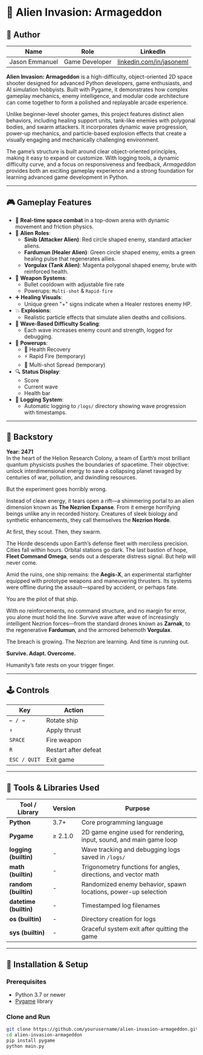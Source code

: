 # 👾 Alien Invasion: Armageddon

## 👤 Author

| Name            | Role              | LinkedIn                                      |
|-----------------|-------------------|-----------------------------------------------|
| Jason Emmanuel  | Game Developer    | [linkedin.com/in/jasoneml](https://www.linkedin.com/in/jasoneml/) |

**Alien Invasion: Armageddon** is a high-difficulty, object-oriented 2D space shooter designed for advanced Python developers, game enthusiasts, and AI simulation hobbyists. Built with Pygame, it demonstrates how complex gameplay mechanics, enemy intelligence, and modular code architecture can come together to form a polished and replayable arcade experience.

Unlike beginner-level shooter games, this project features distinct alien behaviors, including healing support units, tank-like enemies with polygonal bodies, and swarm attackers. It incorporates dynamic wave progression, power-up mechanics, and particle-based explosion effects that create a visually engaging and mechanically challenging environment.

The game’s structure is built around clear object-oriented principles, making it easy to expand or customize. With logging tools, a dynamic difficulty curve, and a focus on responsiveness and feedback, *Armageddon* provides both an exciting gameplay experience and a strong foundation for learning advanced game development in Python.

---

## 🎮 Gameplay Features

- 🚀 **Real-time space combat** in a top-down arena with dynamic movement and friction physics.
- 🧪 **Alien Roles**:
  - **Sinib (Attacker Alien)**: Red circle shaped enemy, standard attacker aliens.
  - **Fardumun (Healer Alien)**: Green circle shaped enemy, emits a green healing pulse that regenerates allies.
  - **Vorgulax (Tank Alien)**: Magenta polygonal shaped enemy, brute with reinforced health.
- 🔫 **Weapon Systems**:
  - Bullet cooldown with adjustable fire rate
  - Powerups: `Multi-shot` & `Rapid-fire`
- ➕ **Healing Visuals**:
  - Unique green "+" signs indicate when a Healer restores enemy HP.
- 💥 **Explosions**:
  - Realistic particle effects that simulate alien deaths and collisions.
- 🎯 **Wave-Based Difficulty Scaling**:
  - Each wave increases enemy count and strength, logged for debugging.
- 🧱 **Powerups**:
  - 💚 Health Recovery
  - ⚡ Rapid Fire (temporary)
  - 🔫 Multi-shot Spread (temporary)
- 🔍 **Status Display**:
  - Score
  - Current wave
  - Health bar
- 🧾 **Logging System**:
  - Automatic logging to `/logs/` directory showing wave progression with timestamps.

---

## 📜 Backstory

**Year: 2471**  
In the heart of the Helion Research Colony, a team of Earth’s most brilliant quantum physicists pushes the boundaries of spacetime. Their objective: unlock interdimensional energy to save a collapsing planet ravaged by centuries of war, pollution, and dwindling resources.

But the experiment goes horribly wrong.

Instead of clean energy, it tears open a rift—a shimmering portal to an alien dimension known as **The Nezrion Expanse**. From it emerge horrifying beings unlike any in recorded history. Creatures of sleek biology and synthetic enhancements, they call themselves the **Nezrion Horde**.

At first, they scout. Then, they swarm.

The Horde descends upon Earth’s defense fleet with merciless precision. Cities fall within hours. Orbital stations go dark. The last bastion of hope, **Fleet Command Omega**, sends out a desperate distress signal. But help will never come.

Amid the ruins, one ship remains: the **Aegis-X**, an experimental starfighter equipped with prototype weapons and maneuvering thrusters. Its systems were offline during the assault—spared by accident, or perhaps fate.

You are the pilot of that ship.

With no reinforcements, no command structure, and no margin for error, you alone must hold the line. Survive wave after wave of increasingly intelligent Nezrion forces—from the standard drones known as **Zarnak**, to the regenerative **Fardumun**, and the armored behemoth **Vorgulax**.

The breach is growing. The Nezrion are learning. And time is running out.

**Survive. Adapt. Overcome.**

Humanity’s fate rests on your trigger finger.

---

## 🕹️ Controls

| Key          | Action                  |
|--------------|--------------------------|
| `← / →`      | Rotate ship              |
| `↑`          | Apply thrust             |
| `SPACE`      | Fire weapon              |
| `R`          | Restart after defeat     |
| `ESC / QUIT` | Exit game                |

---

## 🔧 Tools & Libraries Used

| Tool / Library     | Version       | Purpose                                                                 |
|--------------------|---------------|-------------------------------------------------------------------------|
| **Python**         | 3.7+          | Core programming language                                               |
| **Pygame**         | ≥ 2.1.0       | 2D game engine used for rendering, input, sound, and main game loop     |
| **logging (builtin)** | -         | Wave tracking and debugging logs saved in `/logs/`                     |
| **math (builtin)** | -             | Trigonometry functions for angles, directions, and vector math         |
| **random (builtin)** | -           | Randomized enemy behavior, spawn locations, power-up selection         |
| **datetime (builtin)** | -        | Timestamped log filenames                                              |
| **os (builtin)**   | -             | Directory creation for logs                                            |
| **sys (builtin)**  | -             | Graceful system exit after quitting the game                           |

---

## 🧰 Installation & Setup

### Prerequisites

- Python 3.7 or newer
- [Pygame](https://www.pygame.org/) library

### Clone and Run

```bash
git clone https://github.com/yourusername/alien-invasion-armageddon.git
cd alien-invasion-armageddon
pip install pygame
python main.py
```
